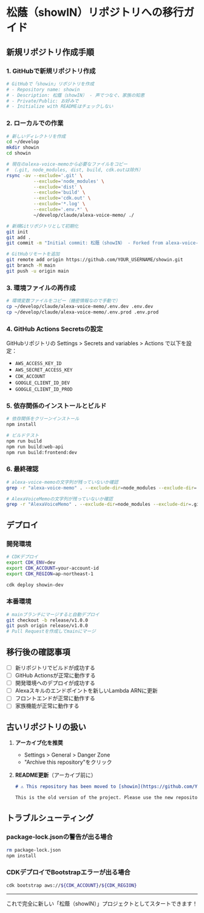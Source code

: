 # 松蔭（showIN）リポジトリへの移行ガイド

## 新規リポジトリ作成手順

### 1. GitHubで新規リポジトリ作成
```bash
# GitHubで「showin」リポジトリを作成
# - Repository name: showin
# - Description: 松蔭（showIN） - 声でつなぐ、家族の知恵
# - Private/Public: お好みで
# - Initialize with READMEはチェックしない
```

### 2. ローカルでの作業
```bash
# 新しいディレクトリを作成
cd ~/develop
mkdir showin
cd showin

# 現在のalexa-voice-memoから必要なファイルをコピー
# （.git, node_modules, dist, build, cdk.outは除外）
rsync -av --exclude='.git' \
          --exclude='node_modules' \
          --exclude='dist' \
          --exclude='build' \
          --exclude='cdk.out' \
          --exclude='*.log' \
          --exclude='.env.*' \
          ~/develop/claude/alexa-voice-memo/ ./

# 新規Gitリポジトリとして初期化
git init
git add .
git commit -m "Initial commit: 松蔭（showIN） - Forked from alexa-voice-memo"

# GitHubリモートを追加
git remote add origin https://github.com/YOUR_USERNAME/showin.git
git branch -M main
git push -u origin main
```

### 3. 環境ファイルの再作成
```bash
# 環境変数ファイルをコピー（機密情報なので手動で）
cp ~/develop/claude/alexa-voice-memo/.env.dev .env.dev
cp ~/develop/claude/alexa-voice-memo/.env.prod .env.prod
```

### 4. GitHub Actions Secretsの設定
GitHubリポジトリの Settings > Secrets and variables > Actions で以下を設定：

- `AWS_ACCESS_KEY_ID`
- `AWS_SECRET_ACCESS_KEY`
- `CDK_ACCOUNT`
- `GOOGLE_CLIENT_ID_DEV`
- `GOOGLE_CLIENT_ID_PROD`

### 5. 依存関係のインストールとビルド
```bash
# 依存関係をクリーンインストール
npm install

# ビルドテスト
npm run build
npm run build:web-api
npm run build:frontend:dev
```

### 6. 最終確認
```bash
# alexa-voice-memoの文字列が残っていないか確認
grep -r "alexa-voice-memo" . --exclude-dir=node_modules --exclude-dir=.git

# AlexaVoiceMemoの文字列が残っていないか確認
grep -r "AlexaVoiceMemo" . --exclude-dir=node_modules --exclude-dir=.git
```

## デプロイ

### 開発環境
```bash
# CDKデプロイ
export CDK_ENV=dev
export CDK_ACCOUNT=your-account-id
export CDK_REGION=ap-northeast-1

cdk deploy showin-dev
```

### 本番環境
```bash
# mainブランチにマージすると自動デプロイ
git checkout -b release/v1.0.0
git push origin release/v1.0.0
# Pull Requestを作成してmainにマージ
```

## 移行後の確認事項

- [ ] 新リポジトリでビルドが成功する
- [ ] GitHub Actionsが正常に動作する
- [ ] 開発環境へのデプロイが成功する
- [ ] Alexaスキルのエンドポイントを新しいLambda ARNに更新
- [ ] フロントエンドが正常に動作する
- [ ] 家族機能が正常に動作する

## 古いリポジトリの扱い

1. **アーカイブ化を推奨**
   - Settings > General > Danger Zone
   - "Archive this repository"をクリック

2. **README更新**（アーカイブ前に）
   ```markdown
   # ⚠️ This repository has been moved to [showin](https://github.com/YOUR_USERNAME/showin)
   
   This is the old version of the project. Please use the new repository.
   ```

## トラブルシューティング

### package-lock.jsonの警告が出る場合
```bash
rm package-lock.json
npm install
```

### CDKデプロイでBootstrapエラーが出る場合
```bash
cdk bootstrap aws://${CDK_ACCOUNT}/${CDK_REGION}
```

---

これで完全に新しい「松蔭（showIN）」プロジェクトとしてスタートできます！